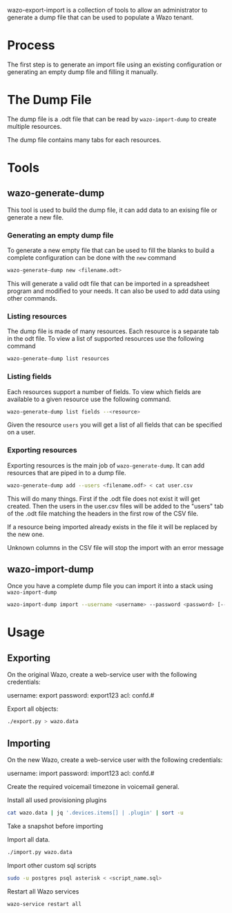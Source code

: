wazo-export-import is a collection of tools to allow an administrator to generate a dump file
that can be used to populate a Wazo tenant.

# Process

The first step is to generate an import file using an existing configuration or generating an empty
dump file and filling it manually.


# The Dump File

The dump file is a .odt file that can be read by `wazo-import-dump` to create multiple resources.

The dump file contains many tabs for each resources.

# Tools

## wazo-generate-dump

This tool is used to build the dump file, it can add data to an exising file or generate a new file.

### Generating an empty dump file

To generate a new empty file that can be used to fill the blanks to build a complete configuration
can be done with the `new` command

```sh
wazo-generate-dump new <filename.odt>
```

This will generate a valid odt file that can be imported in a spreadsheet program and modified to
your needs. It can also be used to add data using other commands.

### Listing resources

The dump file is made of many resources. Each resource is a separate tab in the odt file. To view a
list of supported resources use the following command

```sh
wazo-generate-dump list resources
```

### Listing fields

Each resources support a number of fields. To view which fields are available to a given resource use
the following command.

```sh
wazo-generate-dump list fields --<resource>
```

Given the resource `users` you will get a list of all fields that can be specified on a user.

### Exporting resources

Exporting resources is the main job of `wazo-generate-dump`. It can add resources that are piped in
to a dump file.

```sh
wazo-generate-dump add --users <filename.odf> < cat user.csv
```

This will do many things. First if the .odt file does not exist it will get created. Then the
users in the user.csv files will be added to the "users" tab of the .odt file matching the headers
in the first row of the CSV file.

If a resource being imported already exists in the file it will be replaced by the new one.

Unknown columns in the CSV file will stop the import with an error message


## wazo-import-dump

Once you have a complete dump file you can import it into a stack using `wazo-import-dump`

```sh
wazo-import-dump import --username <username> --password <password> [--tenant <tenant-uuid>] [--new-tenant] dump_file.ods
```


# Usage

## Exporting

On the original Wazo, create a web-service user with the following credentials:

username: export
password: export123
acl: confd.#

Export all objects:

```sh
./export.py > wazo.data
```

## Importing

On the new Wazo, create a web-service user with the following credentials:

username: import
password: import123
acl: confd.#

Create the required voicemail timezone in voicemail general.

Install all used provisioning plugins

```sh
cat wazo.data | jq '.devices.items[] | .plugin' | sort -u
```

Take a snapshot before importing

Import all data.

```sh
./import.py wazo.data
```

Import other custom sql scripts

```sh
sudo -u postgres psql asterisk < <script_name.sql>
```

Restart all Wazo services

```sh
wazo-service restart all
```
